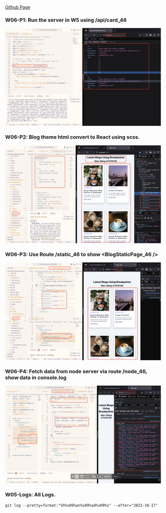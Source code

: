 [Github Page](https://github.com/marx-w/1121-WP1-demo-211410146.git)

### W06-P1: Run the server in W5 using /api/card_46
![W06-P1](./w06-p1.png)

### W06-P2: Blog theme html convert to React using scss.
![W06-P2](./w06-p2.png)

### W06-P3: Use Route /static_46 to show <BlogStaticPage_46 />
![W06-P3](./W06-p3.png)

### W06-P4: Fetch data from node server via route /node_46, show data in console.log
![W06-P4](./W06-p4.png)

### W05-Logs: All Logs.
```
git log --pretty=format:"%h%x09%an%x09%ad%x09%s" --after="2023-10-17"
```
```

```